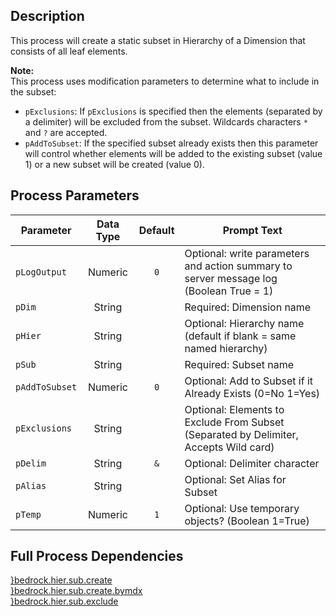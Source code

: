 ## Description
   
 This process will create a static subset in Hierarchy of a Dimension that consists of all leaf  elements.  
     
**Note:**     
 This process uses modification parameters to determine what to include in the subset:  
 - `pExclusions`: If `pExclusions` is specified then the elements (separated by a delimiter) will be                 excluded from the subset. Wildcards characters `*` and `?` are accepted.  
 - `pAddToSubset`: If the specified subset already exists then this parameter will control whether elements will                  be added to the existing subset (value 1) or a new subset will be created (value 0).  
## Process Parameters
  
|Parameter|Data Type|Default|Prompt Text|
  |---|:-:|:-:|---|
  |`pLogOutput`|Numeric|`0`|Optional: write parameters and action summary to server message log (Boolean True = 1)|
  |`pDim`|String||Required: Dimension name|
  |`pHier`|String||Optional: Hierarchy name (default if blank = same named hierarchy)|
  |`pSub`|String||Required: Subset name|
  |`pAddToSubset`|Numeric|`0`|Optional: Add to Subset if it Already Exists (0=No 1=Yes)|
  |`pExclusions`|String||Optional: Elements to Exclude From Subset (Separated by Delimiter, Accepts Wild card)|
  |`pDelim`|String|`&`|Optional: Delimiter character|
  |`pAlias`|String||Optional: Set Alias for Subset|
  |`pTemp`|Numeric|`1`|Optional: Use temporary objects? (Boolean 1=True)|
  ## Full Process Dependencies
[}bedrock.hier.sub.create](}bedrock.hier.sub.create)  
[}bedrock.hier.sub.create.bymdx](}bedrock.hier.sub.create.bymdx)  
[}bedrock.hier.sub.exclude](}bedrock.hier.sub.exclude)  
